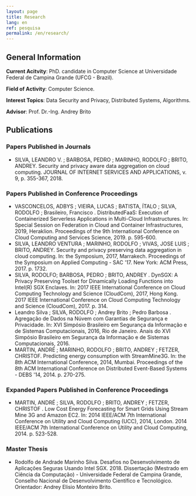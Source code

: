 ```yaml
---
layout: page
title: Research
lang: en
ref: pesquisa
permalink: /en/research/
---
```


## General Information

**Current Acitvity**: PhD. candidate in Computer Science at Universidade Federal de Campina Grande (UFCG - Brazil).

**Field of Activity**: Computer Science.

**Interest Topics**: Data Security and Privacy, Distributed Systems, Algorithms.

**Advisor**: Prof. Dr.-Ing. Andrey Brito

## Publications

### Papers Published in Journals

* SILVA, LEANDRO V. ; BARBOSA, PEDRO ; MARINHO, RODOLFO ; BRITO, ANDREY. Security and privacy aware data aggregation on cloud computing. JOURNAL OF INTERNET SERVICES AND APPLICATIONS, v. 9, p. 355-367, 2018.

### Papers Published in Conference Proceedings

* VASCONCELOS, ADBYS ; VIEIRA, LUCAS ; BATISTA, ÍTALO ; SILVA, RODOLFO ; Brasileiro, Francisco . DistributedFaaS: Execution of Containerized Serverless Applications in Multi-Cloud Infrastructures. In: Special Session on Federation in Cloud and Container Infrastructures, 2019, Heraklion. Proceedings of the 9th International Conference on Cloud Computing and Services Science, 2019. p. 595-600.
* SILVA, LEANDRO VENTURA ; MARINHO, RODOLFO ; VIVAS, JOSE LUIS ; BRITO, ANDREY. Security and privacy preserving data aggregation in cloud computing. In: the Symposium, 2017, Marrakech. Proceedings of the Symposium on Applied Computing - SAC '17. New York: ACM Press, 2017. p. 1732.
* SILVA, RODOLFO; BARBOSA, PEDRO ; BRITO, ANDREY . DynSGX: A Privacy Preserving Toolset for Dinamically Loading Functions into Intel(R) SGX Enclaves. In: 2017 IEEE International Conference on Cloud Computing Technology and Science (CloudCom), 2017, Hong Kong. 2017 IEEE International Conference on Cloud Computing Technology and Science (CloudCom), 2017. p. 314.
* Leandro Silva ; SILVA, RODOLFO ; Andrey Brito ; Pedro Barbosa . Agregação de Dados na Núvem com Garantias de Segurança e Privacidade. In: XVI Simpósio Brasileiro em Segurança da Informação e de Sistemas Computacionais, 2016, Rio de Janeiro. Anais do XVI Simpósio Brasileiro em Segurança da Informação e de Sistemas Computacionais, 2016.
* MARTIN, ANDRÉ ; MARINHO, RODOLFO ; BRITO, ANDREY ; FETZER, CHRISTOF. Predicting energy consumption with StreamMine3G. In: the 8th ACM International Conference, 2014, Mumbai. Proceedings of the 8th ACM International Conference on Distributed Event-Based Systems - DEBS '14, 2014. p. 270-275.

### Expanded Papers Published in Conference Proceedings

* MARTIN, ANDRÉ ; SILVA, RODOLFO ; BRITO, ANDREY ; FETZER, CHRISTOF . Low Cost Energy Forecasting for Smart Grids Using Stream Mine 3G and Amazon EC2. In: 2014 IEEE/ACM 7th International Conference on Utility and Cloud Computing (UCC), 2014, London. 2014 IEEE/ACM 7th International Conference on Utility and Cloud Computing, 2014. p. 523-528.

### Master Thesis

* Rodolfo de Andrade Marinho Silva. Desafios no Desenvolvimento de Aplicações Seguras Usando Intel SGX. 2018. Dissertação (Mestrado em Ciência da Computação) - Universidade Federal de Campina Grande, Conselho Nacional de Desenvolvimento Científico e Tecnológico. Orientador: Andrey Elisio Monteiro Brito.